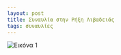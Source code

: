 ```yaml
---
layout: post
title: Συναυλία στην Ρήξη Λιβαδειάς
tags: συναυλίες
---
```


![Εικόνα 1](https://chief.github.io/public/images/lives/26-02-2023.jpg)
